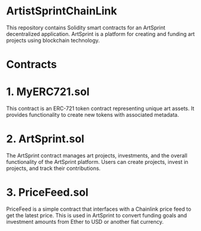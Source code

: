 # ArtistSprintChainLink
This repository contains Solidity smart contracts for an ArtSprint decentralized application. ArtSprint is a platform for creating and funding art projects using blockchain technology.

# Contracts
# 1. MyERC721.sol
This contract is an ERC-721 token contract representing unique art assets. It provides functionality to create new tokens with associated metadata.

# 2. ArtSprint.sol
The ArtSprint contract manages art projects, investments, and the overall functionality of the ArtSprint platform. Users can create projects, invest in projects, and track their contributions.

# 3. PriceFeed.sol
PriceFeed is a simple contract that interfaces with a Chainlink price feed to get the latest price. This is used in ArtSprint to convert funding goals and investment amounts from Ether to USD or another fiat currency.

